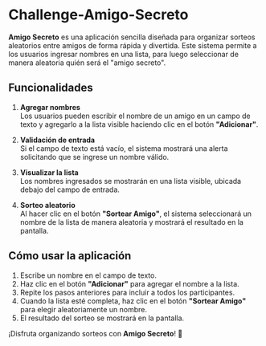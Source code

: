 # Challenge-Amigo-Secreto

**Amigo Secreto** es una aplicación sencilla diseñada para organizar sorteos aleatorios entre amigos de forma rápida y divertida. Este sistema permite a los usuarios ingresar nombres en una lista, para luego seleccionar de manera aleatoria quién será el "amigo secreto".

## Funcionalidades

1. **Agregar nombres**  
   Los usuarios pueden escribir el nombre de un amigo en un campo de texto y agregarlo a la lista visible haciendo clic en el botón **"Adicionar"**.

2. **Validación de entrada**  
   Si el campo de texto está vacío, el sistema mostrará una alerta solicitando que se ingrese un nombre válido.

3. **Visualizar la lista**  
   Los nombres ingresados se mostrarán en una lista visible, ubicada debajo del campo de entrada.

4. **Sorteo aleatorio**  
   Al hacer clic en el botón **"Sortear Amigo"**, el sistema seleccionará un nombre de la lista de manera aleatoria y mostrará el resultado en la pantalla.

## Cómo usar la aplicación

1. Escribe un nombre en el campo de texto.
2. Haz clic en el botón **"Adicionar"** para agregar el nombre a la lista.
3. Repite los pasos anteriores para incluir a todos los participantes.
4. Cuando la lista esté completa, haz clic en el botón **"Sortear Amigo"** para elegir aleatoriamente un nombre.
5. El resultado del sorteo se mostrará en la pantalla.

¡Disfruta organizando sorteos con **Amigo Secreto**! 🎉

